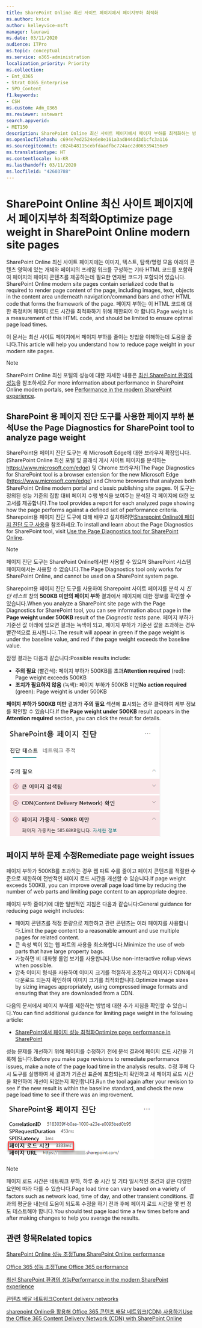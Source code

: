 ```yaml
---
title: SharePoint Online 최신 사이트 페이지에서 페이지부하 최적화
ms.author: kvice
author: kelleyvice-msft
manager: laurawi
ms.date: 03/11/2020
audience: ITPro
ms.topic: conceptual
ms.service: o365-administration
localization_priority: Priority
ms.collection:
- Ent_O365
- Strat_O365_Enterprise
- SPO_Content
f1.keywords:
- CSH
ms.custom: Adm_O365
ms.reviewer: sstewart
search.appverid:
- MET150
description: SharePoint Online 최신 사이트 페이지에서 페이지 부하를 최적화하는 방법을 학습하세요.
ms.openlocfilehash: c694e7ed2524e6e8e161a3ad844dd3d1cfc3a116
ms.sourcegitcommit: c024b48115cebfdaadfbc724acc2d065394156e9
ms.translationtype: HT
ms.contentlocale: ko-KR
ms.lasthandoff: 03/11/2020
ms.locfileid: "42603788"
---
```

# <a name="optimize-page-weight-in-sharepoint-online-modern-site-pages"></a><span data-ttu-id="0ac03-103">SharePoint Online 최신 사이트 페이지에서 페이지부하 최적화</span><span class="sxs-lookup"><span data-stu-id="0ac03-103">Optimize page weight in SharePoint Online modern site pages</span></span>

<span data-ttu-id="0ac03-104">SharePoint Online 최신 사이트 페이지에는 이미지, 텍스트, 탐색/명령 모음 아래의 콘텐츠 영역에 있는 개체와 페이지의 프레임 워크를 구성하는 기타 HTML 코드를 포함하여 페이지의 페이지 콘텐츠를 제공하는데 필요한 연재된 코드가 포함되어 있습니다.  </span><span class="sxs-lookup"><span data-stu-id="0ac03-104">SharePoint Online modern site pages contain serialized code that is required to render page content of the page, including images, text, objects in the content area underneath navigation/command bars and other HTML code that forms the framework of the page.</span></span> <span data-ttu-id="0ac03-105">페이지 부하는 이 HTML 코드에 대한 측정치며 페이지 로드 시간을 최적화하기 위해 제한되어 야 합니다.</span><span class="sxs-lookup"><span data-stu-id="0ac03-105">Page weight is a measurement of this HTML code, and should be limited to ensure optimal page load times.</span></span>

<span data-ttu-id="0ac03-106">이 문서는 최신 사이트 페이지에서 페이지 부하를 줄이는 방법을 이해하는데 도움을 줍니다.</span><span class="sxs-lookup"><span data-stu-id="0ac03-106">This article will help you understand how to reduce page weight in your modern site pages.</span></span>

>[!NOTE]
><span data-ttu-id="0ac03-107">SharePoint Online 최신 포털의 성능에 대한 자세한 내용은 [최신 SharePoint 환경의 성능](https://docs.microsoft.com/sharepoint/modern-experience-performance)을 참조하세요.</span><span class="sxs-lookup"><span data-stu-id="0ac03-107">For more information about performance in SharePoint Online modern portals, see [Performance in the modern SharePoint experience](https://docs.microsoft.com/sharepoint/modern-experience-performance).</span></span>

## <a name="use-the-page-diagnostics-for-sharepoint-tool-to-analyze-page-weight"></a><span data-ttu-id="0ac03-108">SharePoint 용 페이지 진단 도구를 사용한 페이지 부하 분석</span><span class="sxs-lookup"><span data-stu-id="0ac03-108">Use the Page Diagnostics for SharePoint tool to analyze page weight</span></span>

<span data-ttu-id="0ac03-109">SharePoint용 페이지 진단 도구는 새 Microsoft Edge에 대한 브라우저 확장입니다. (SharePoint Online 최신 포털 및 클래식 게시 사이트 페이지를 분석하는 https://www.microsoft.com/edge) 및 Chrome 브라우저)</span><span class="sxs-lookup"><span data-stu-id="0ac03-109">The Page Diagnostics for SharePoint tool is a browser extension for the new Microsoft Edge (https://www.microsoft.com/edge) and Chrome browsers that analyzes both SharePoint Online modern portal and classic publishing site pages.</span></span> <span data-ttu-id="0ac03-110">이 도구는 정의된 성능 기준의 집합 대비 페이지 수행 방식을 보여주는 분석된 각 페이지에 대한 보고서를 제공합니다.</span><span class="sxs-lookup"><span data-stu-id="0ac03-110">The tool provides a report for each analyzed page showing how the page performs against a defined set of performance criteria.</span></span> <span data-ttu-id="0ac03-111">Sharepoint용 페이지 진단 도구에 대해 배우고 설치하려면[Sharepoint Online에 페이지 진단 도구 사용](page-diagnostics-for-spo.md)을 참조하세요.</span><span class="sxs-lookup"><span data-stu-id="0ac03-111">To install and learn about the Page Diagnostics for SharePoint tool, visit [Use the Page Diagnostics tool for SharePoint Online](page-diagnostics-for-spo.md).</span></span>

>[!NOTE]
><span data-ttu-id="0ac03-112">페이지 진단 도구는 SharePoint Online에서만 사용할 수 있으며 SharePoint 시스템 페이지에서는 사용할 수 없습니다.</span><span class="sxs-lookup"><span data-stu-id="0ac03-112">The Page Diagnostics tool only works for SharePoint Online, and cannot be used on a SharePoint system page.</span></span>

<span data-ttu-id="0ac03-113">Sharepoint용 페이지 진단 도구를 사용하여 Sharepoint 사이트 페이지를 분석 시 _진단 테스트_ 창의 **500KB 미만의 페이지 부하** 결과에서 페이지에 대한 정보를 확인할 수 있습니다.</span><span class="sxs-lookup"><span data-stu-id="0ac03-113">When you analyze a SharePoint site page with the Page Diagnostics for SharePoint tool, you can see information about page in the **Page weight under 500KB** result of the _Diagnostic tests_ pane.</span></span> <span data-ttu-id="0ac03-114">페이지 부하가 기준선 값 아래에 있으면 결과는 녹색이 되고, 페이지 부하가 기준선 값을 초과하는 경우 빨간색으로 표시됩니다.</span><span class="sxs-lookup"><span data-stu-id="0ac03-114">The result will appear in green if the page weight is under the baseline value, and red if the page weight exceeds the baseline value.</span></span>

<span data-ttu-id="0ac03-115">잠정 결과는 다음과 같습니다:</span><span class="sxs-lookup"><span data-stu-id="0ac03-115">Possible results include:</span></span>

- <span data-ttu-id="0ac03-116">**주의 필요** (빨간색): 페이지 부하가 500KB를 초과</span><span class="sxs-lookup"><span data-stu-id="0ac03-116">**Attention required** (red): Page weight exceeds 500KB</span></span>
- <span data-ttu-id="0ac03-117">**조치가 필요하지 않음** (녹색): 페이지 부하가 500KB 미만</span><span class="sxs-lookup"><span data-stu-id="0ac03-117">**No action required** (green): Page weight is under 500KB</span></span>

<span data-ttu-id="0ac03-118">**페이지 부하가 500KB 미만** 결과가 **주의 필요** 섹션에 표시되는 경우 클릭하여 세부 정보를 확인할 수 있습니다.</span><span class="sxs-lookup"><span data-stu-id="0ac03-118">If the **Page weight under 500KB** result appears in the **Attention required** section, you can click the result for details.</span></span>

![SharePoint 결과에 대한 요청](media/modern-portal-optimization/pagediag-page-weight.png)

## <a name="remediate-page-weight-issues"></a><span data-ttu-id="0ac03-120">페이지 부하 문제 수정</span><span class="sxs-lookup"><span data-stu-id="0ac03-120">Remediate page weight issues</span></span>

<span data-ttu-id="0ac03-121">페이지 부하가 500KB를 초과하는 경우 웹 파트 수를 줄이고 페이지 콘텐츠를 적절한 수준으로 제한하여 전반적인 페이지 로드 시간을 개선할 수 있습니다.</span><span class="sxs-lookup"><span data-stu-id="0ac03-121">If page weight exceeds 500KB, you can improve overall page load time by reducing the number of web parts and limiting page content to an appropriate degree.</span></span>

<span data-ttu-id="0ac03-122">페이지 부하 줄이기에 대한 일반적인 지침은 다음과 같습니다:</span><span class="sxs-lookup"><span data-stu-id="0ac03-122">General guidance for reducing page weight includes:</span></span>

- <span data-ttu-id="0ac03-123">페이지 콘텐츠를 적정 분량으로 제한하고 관련 콘텐츠는 여러 페이지를 사용합니다.</span><span class="sxs-lookup"><span data-stu-id="0ac03-123">Limit the page content to a reasonable amount and use multiple pages for related content.</span></span>
- <span data-ttu-id="0ac03-124">큰 속성 백이 있는 웹 파트의 사용을 최소화합니다.</span><span class="sxs-lookup"><span data-stu-id="0ac03-124">Minimize the use of web parts that have large property bags.</span></span>
- <span data-ttu-id="0ac03-125">가능하면 비 대화형 롤업 보기를 사용합니다.</span><span class="sxs-lookup"><span data-stu-id="0ac03-125">Use non-interactive rollup views when possible.</span></span>
- <span data-ttu-id="0ac03-126">압축 이미지 형식을 사용하여 이미지 크기를 적절하게 조정하고 이미지가 CDN에서 다운로드 되는지 확인하여 이미지 크기를 최적화합니다.</span><span class="sxs-lookup"><span data-stu-id="0ac03-126">Optimize image sizes by sizing images appropriately, using compressed image formats and ensuring that they are downloaded from a CDN.</span></span>

<span data-ttu-id="0ac03-127">다음의 문서에서 페이지 부하를 제한하는 방법에 대한 추가 지침을 확인할 수 있습니다.</span><span class="sxs-lookup"><span data-stu-id="0ac03-127">You can find additional guidance for limiting page weight in the following article:</span></span>

- [<span data-ttu-id="0ac03-128">SharePoint에서 페이지 성능 최적화</span><span class="sxs-lookup"><span data-stu-id="0ac03-128">Optimize page performance in SharePoint</span></span>](https://docs.microsoft.com/sharepoint/dev/general-development/optimize-page-performance-in-sharepoint)

<span data-ttu-id="0ac03-129">성능 문제를 개선하기 위해 페이지를 수정하기 전에 분석 결과에 페이지 로드 시간을 기록해 둡니다.</span><span class="sxs-lookup"><span data-stu-id="0ac03-129">Before you make page revisions to remediate performance issues, make a note of the page load time in the analysis results.</span></span> <span data-ttu-id="0ac03-130">수정 후에 다시 도구를 실행하여 새 결과가 기준선 표준에 포함되는지 확인하고 새 페이지 로드 시간을 확인하여 개선이 되었는지 확인합니다.</span><span class="sxs-lookup"><span data-stu-id="0ac03-130">Run the tool again after your revision to see if the new result is within the baseline standard, and check the new page load time to see if there was an improvement.</span></span>

![페이지 로드 시간 결과](media/modern-portal-optimization/pagediag-page-load-time.png)

>[!NOTE]
><span data-ttu-id="0ac03-132">페이지 로드 시간은 네트워크 부하, 하루 중 시간 및 기타 일시적인 조건과 같은 다양한 요인에 따라 다를 수 있습니다.</span><span class="sxs-lookup"><span data-stu-id="0ac03-132">Page load time can vary based on a variety of factors such as network load, time of day, and other transient conditions.</span></span> <span data-ttu-id="0ac03-133">결과의 평균을 내는데 도움이 되도록 수정을 하기 전과 후에 페이지 로드 시간을 몇 번 정도 테스트해야 합니다.</span><span class="sxs-lookup"><span data-stu-id="0ac03-133">You should test page load time a few times before and after making changes to help you average the results.</span></span>

## <a name="related-topics"></a><span data-ttu-id="0ac03-134">관련 항목</span><span class="sxs-lookup"><span data-stu-id="0ac03-134">Related topics</span></span>

[<span data-ttu-id="0ac03-135">SharePoint Online 성능 조정</span><span class="sxs-lookup"><span data-stu-id="0ac03-135">Tune SharePoint Online performance</span></span>](tune-sharepoint-online-performance.md)

[<span data-ttu-id="0ac03-136">Office 365 성능 조정</span><span class="sxs-lookup"><span data-stu-id="0ac03-136">Tune Office 365 performance</span></span>](tune-office-365-performance.md)

[<span data-ttu-id="0ac03-137">최신 SharePoint 환경의 성능</span><span class="sxs-lookup"><span data-stu-id="0ac03-137">Performance in the modern SharePoint experience</span></span>](https://docs.microsoft.com/sharepoint/modern-experience-performance)

[<span data-ttu-id="0ac03-138">콘텐츠 배달 네트워크</span><span class="sxs-lookup"><span data-stu-id="0ac03-138">Content delivery networks</span></span>](content-delivery-networks.md)

[<span data-ttu-id="0ac03-139">sharepoint Online을 활용해 Office 365 콘텐츠 배달 네트워크(CDN) 사용하기</span><span class="sxs-lookup"><span data-stu-id="0ac03-139">Use the Office 365 Content Delivery Network (CDN) with SharePoint Online</span></span>](use-office-365-cdn-with-spo.md)
